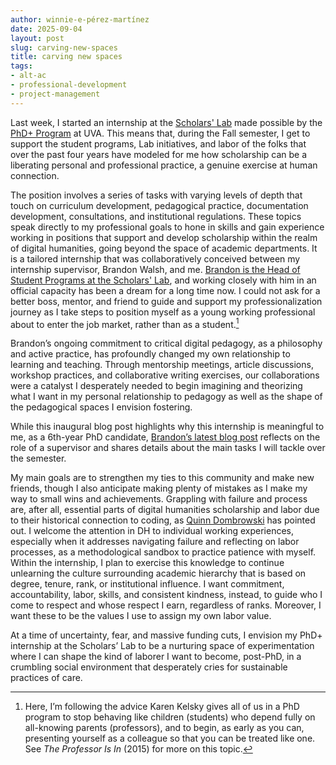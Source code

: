 ```yaml
---
author: winnie-e-pérez-martínez
date: 2025-09-04
layout: post
slug: carving-new-spaces
title: carving new spaces
tags:
- alt-ac
- professional-development
- project-management
---
```


Last week, I started an internship at the [Scholars' Lab](https://scholarslab.lib.virginia.edu/) made possible by the [PhD+ Program](https://phdplus.virginia.edu/) at UVA. This means that, during the Fall semester, I get to support the student programs, Lab initiatives, and labor of the folks that over the past four years have modeled for me how scholarship can be a liberating personal and professional practice, a genuine exercise at human connection. 

The position involves a series of tasks with varying levels of depth that touch on curriculum development, pedagogical practice, documentation development, consultations, and institutional regulations. These topics speak directly to my professional goals to hone in skills and gain experience working in positions that support and develop scholarship within the realm of digital humanities, going beyond the space of academic departments. It is a tailored internship that was collaboratively conceived between my internship supervisor, Brandon Walsh, and me. [Brandon is the Head of Student Programs at the Scholars' Lab](https://scholarslab.lib.virginia.edu/people/brandon-walsh//), and working closely with him in an official capacity has been a dream for a long time now. I could not ask for a better boss, mentor, and friend to guide and support my professionalization journey as I take steps to position myself as a young working professional about to enter the job market, rather than as a student.[^1] 

Brandon’s ongoing commitment to critical digital pedagogy, as a philosophy and active practice, has profoundly changed my own relationship to learning and teaching. Through mentorship meetings, article discussions, workshop practices, and collaborative writing exercises, our collaborations were a catalyst I desperately needed to begin imagining and theorizing what I want in my personal relationship to pedagogy as well as the shape of the pedagogical spaces I envision fostering.

While this inaugural blog post highlights why this internship is meaningful to me, as a 6th-year PhD candidate, [Brandon’s latest blog post](https://scholarslab.lib.virginia.edu/blog/planning-for-an-intern/) reflects on the role of a supervisor and shares details about the main tasks I will tackle over the semester. 

My main goals are to strengthen my ties to this community and make new friends, though I also anticipate making plenty of mistakes as I make my way to small wins and achievements. Grappling with failure and process are, after all, essential parts of digital humanities scholarship and labor due to their historical connection to coding, as [Quinn Dombrowski](https://quinndombrowski.com/blog/2019/01/30/towards-taxonomy-failure/) has pointed out. I welcome the attention in DH to individual working experiences, especially when it addresses navigating failure and reflecting on labor processes, as a methodological sandbox to practice patience with myself. Within the internship, I plan to exercise this knowledge to continue unlearning the culture surrounding academic hierarchy that is based on degree, tenure, rank, or institutional influence. I want commitment, accountability, labor, skills, and consistent kindness, instead, to guide who I come to respect and whose respect I earn, regardless of ranks. Moreover, I want these to be the values I use to assign my own labor value. 

At a time of uncertainty, fear, and massive funding cuts, I envision my PhD+ internship at the Scholars’ Lab to be a nurturing space of experimentation where I can shape the kind of laborer I want to become, post-PhD, in a crumbling social environment that desperately cries for sustainable practices of care.  

[^1]:  Here, I’m following the advice Karen Kelsky gives all of us in a PhD program to stop behaving like children (students) who depend fully on all-knowing parents (professors), and to begin, as early as you can, presenting yourself as a colleague so that you can be treated like one. See *The Professor Is In* (2015) for more on this topic. 
